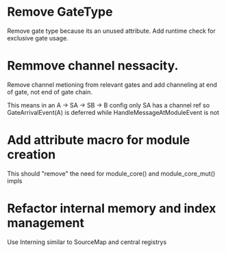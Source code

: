 # Remove GateType

Remove gate type because its an unused attribute.
Add runtime check for exclusive gate usage.

# Remmove channel nessacity.

Remove channel metioning from relevant gates and add channeling at end of gate, not end of gate chain.

This means in an A -> SA -> SB -> B
config only SA has a channel ref so GateArrivalEvent(A) is deferred while
HandleMessageAtModuleEvent is not

# Add attribute macro for module creation

This should "remove" the need for module_core() and module_core_mut() impls

# Refactor internal memory and index management

Use Interning similar to SourceMap and central registrys
